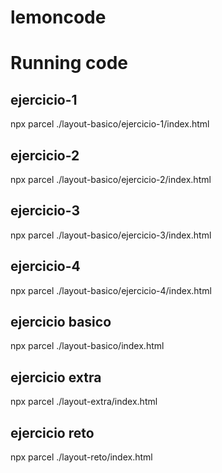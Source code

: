 # lemoncode

# Running code

## ejercicio-1

npx parcel ./layout-basico/ejercicio-1/index.html

## ejercicio-2

npx parcel ./layout-basico/ejercicio-2/index.html

## ejercicio-3

npx parcel ./layout-basico/ejercicio-3/index.html

## ejercicio-4

npx parcel ./layout-basico/ejercicio-4/index.html

## ejercicio basico

npx parcel ./layout-basico/index.html

## ejercicio extra

npx parcel ./layout-extra/index.html

## ejercicio reto

npx parcel ./layout-reto/index.html
